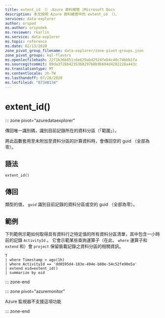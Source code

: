 ```yaml
---
title: extent_id （）-Azure 資料總管 |Microsoft Docs
description: 本文說明 Azure 資料總管中的 extent_id （）。
services: data-explorer
author: orspod
ms.author: orspodek
ms.reviewer: rkarlin
ms.service: data-explorer
ms.topic: reference
ms.date: 02/13/2020
zone_pivot_group_filename: data-explorer/zone-pivot-groups.json
zone_pivot_groups: kql-flavors
ms.openlocfilehash: 22f1b36b851c6e629abd2524feb4c40c74bbb1fa
ms.sourcegitcommit: 09da3f26b4235368297b8b9b604d4282228a443c
ms.translationtype: MT
ms.contentlocale: zh-TW
ms.lasthandoff: 07/28/2020
ms.locfileid: "87348134"
---
```

# <a name="extent_id"></a>extent_id()

::: zone pivot="azuredataexplorer"

傳回唯一識別碼，識別目前記錄所在的資料分區（「範圍」）。

將此函數套用至未附加至資料分區的計算資料時，會傳回空的 guid （全部為零）。

## <a name="syntax"></a>語法

`extent_id()`

## <a name="returns"></a>傳回

類型的值， `guid` 識別目前記錄的資料分區或空的 guid （全部為零）。

## <a name="example"></a>範例

下列範例示範如何取得具有資料行之特定值的所有資料分區清單，其中包含一小時前的記錄 `ActivityId` 。 它會示範某些查詢運算子（在此， `where` 運算子和 `extend` 和）會 `project` 保留裝載記錄之資料分區的相關資訊。

```kusto
T
| where Timestamp > ago(1h)
| where ActivityId == 'dd0595d4-183e-494e-b88e-54c52fe90e5a'
| extend eid=extent_id()
| summarize by eid
```

::: zone-end

::: zone pivot="azuremonitor"

Azure 監視器不支援這項功能

::: zone-end
